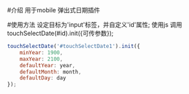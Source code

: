 #介绍
用于mobile 弹出式日期插件

#使用方法
设定目标为'input'标签，并自定义'id'属性;
使用js 调用 touchSelectDate(#id).init({可传参数});

```javascript
touchSelectDate('#touchSelectDate1').init({
	minYear: 1900,
    maxYear: 2100,
    defaultYear: year,
    defaultMonth: month,
    defaultDay: day
});
```


